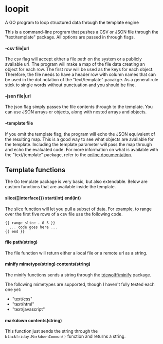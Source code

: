 # loopit
A GO program to loop structured data through the template engine

This is a command-line program that pushes a CSV or JSON file through the "text/template" package. All options are passed in through flags.

#### -csv file|url

The csv flag will accept either a file path on the system or a publicly available url. The program will make a map of the file data creating an object for each row. The first row will be used as the keys for each object. Therefore, the file needs to have a header row with column names that can be used in the dot notation of the "text/template" pacakge. As a general rule stick to single words without punctuation and you should be fine.

#### -json file|url

The json flag simply passes the file contents through to the template. You can use JSON arrays or objects, along with nested arrays and objects.

#### -template file

If you omit the template flag, the program will echo the JSON equivalent of the resulting map. This is a good way to see what objects are available for the template. Including the template parameter will pass the map through and echo the evaluated code. For more information on what is available with the "text/template" package, refer to the [online documentation](https://golang.org/pkg/text/template/).

## Template functions

The Go template package is very basic, but also extendable. Below are custom functions that are available inside the template.

#### slice([]interface{}) start(int) end(int)

The slice function will let you pull a subset of data. For example, to range over the first five rows of a csv file use the following code.

```
{{ range slice . 0 5 }}
  ... code goes here ...
{{ end }}
```

#### file path(string)

The file function will return either a local file or a remote url as a string.

#### minify mimetype(string) contents(string)

The minify functions sends a string through the [tdewolff/minify](https://github.com/tdewolff/minify) package. 

The following mimetypes are supported, though I haven't fully tested each one yet:

+ "text/css"
+ "text/html"
+ "text/javascript"

#### markdown contents(string)

This function just sends the string through the `blackfriday.MarkdownCommon()` function and returns a string.
